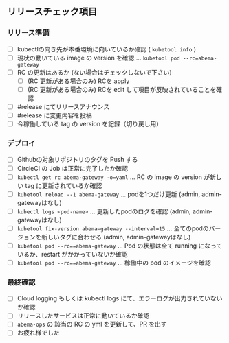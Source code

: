 ## リリースチェック項目

### リリース準備

- [ ] kubectlの向き先が本番環境に向いているか確認 ( `kubetool info` )
- [ ] 現状の動いている image の version を確認 ... `kubetool pod --rc=abema-gateway`
- [ ] RC の更新はあるか (ない場合はチェックしないで下さい)
    - [ ] (RC 更新がある場合のみ) RCを apply
    - [ ] (RC 更新がある場合のみ) RCを edit して項目が反映されていることを確認
- [ ] #release にてリリースアナウンス
- [ ] #release に変更内容を投稿
- [ ] 今稼働している tag の version を記録（切り戻し用）

### デプロイ

- [ ] Githubの対象リポジトリのタグを Push する
- [ ] CircleCI の Job は正常に完了したか確認
- [ ] `kubectl get rc abema-gateway -o=yaml` ... RC の image の version が新しい tag に更新されているか確認
- [ ] `kubetool reload --1 abema-gateway` ... podを1つだけ更新 (admin, admin-gatewayはなし)
- [ ] `kubectl logs <pod-name>` ... 更新したpodのログを確認 (admin, admin-gatewayはなし)
- [ ] `kubetool fix-version abema-gateway --interval=15` ... 全てのpodのバージョンを新しいタグに合わせる (admin, admin-gatewayはなし)
- [ ] `kubetool pod --rc==abema-gateway` ... Pod の状態は全て running になっているか、restart がかかっていないか確認
- [ ] `kubetool pod --rc==abema-gateway` ... 稼働中の pod のイメージを確認

### 最終確認

- [ ] Cloud logging もしくは kubectl logs にて、エラーログが出力されていないか確認
- [ ] リリースしたサービスは正常に動いているか確認
- [ ] `abema-ops` の 該当の RC の yml を更新して、PR を出す
- [ ]  お疲れ様でした
